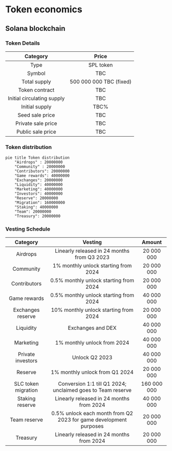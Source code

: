 # Token economics

## Solana blockchain

### Token Details

| Category | Price      |
|:--------------:|:-----------:|
| Type | SPL token |
| Symbol | TBC |
| Total supply | 500 000 000 TBC (fixed) |
| Token contract | TBC |
| Initial circulating supply | TBC |
| Initial supply | TBC% |
| Seed sale price | TBC |
| Private sale price | TBC |
| Public sale price | TBC |

### Token distribution

```mermaid
pie title Token distribution
    "Airdrops" : 20000000
    "Community" : 20000000
    "Contributors": 20000000
    "Game rewards": 40000000
    "Exchanges": 20000000
    "Liquidity": 40000000
    "Marketing": 40000000
    "Investors": 40000000
    "Reserve": 20000000
    "Migration": 160000000
    "Staking": 40000000
    "Team": 20000000
    "Treasury": 20000000
```

### Vesting Schedule

| Category | Vesting | Amount |
|:--------:|:-------:|:------:|
| Airdrops | Linearly released in 24 months from Q3 2023 | 20 000 000 |
| Community | 1% monthly unlock starting from 2024 | 20 000 000 |
| Contributors | 0.5% monthly unlock starting from 2024 | 20 000 000 |
| Game rewards | 0.5% monthly unlock starting from 2024 | 40 000 000 |
| Exchanges reserve | 10% monthly unlock starting from 2024 | 20 000 000 |
| Liquidity | Exchanges and DEX | 40 000 000 |
| Marketing | 1% monthly unlock from 2024 | 40 000 000 |
| Private investors | Unlock Q2 2023 | 40 000 000 |
| Reserve | 1% monthly unlock from Q1 2024 | 20 000 000 |
| SLC token migration | Conversion 1:1 till Q1 2024; unclaimed goes to Team reserve | 160 000 000 |
| Staking reserve | Linearly released in 24 months from 2024 | 40 000 000 |
| Team reserve | 0.5% unlock each month from Q2 2023 for game development purposes | 20 000 000 |
| Treasury | Linearly released in 24 months from 2024 | 20 000 000 |

